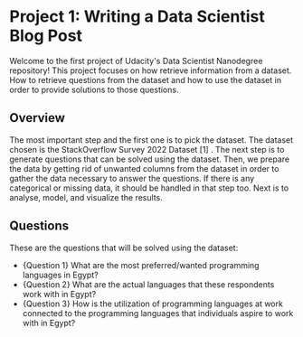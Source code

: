 # Project 1: Writing a Data Scientist Blog Post
Welcome to the first project of Udacity's Data Scientist Nanodegree repository! This project focuses on how retrieve information from a dataset. How to retrieve questions from the dataset and how to use the dataset in order to provide solutions to those questions. 
## Overview
The most important step and the first one is to pick the dataset. The dataset chosen is the StackOverflow Survey 2022 Dataset [1] . The next step is to generate questions that can be solved using the dataset. Then, we prepare the data by getting rid of unwanted columns from the dataset in order to gather the data necessary to answer the questions. If there is any categorical or missing data, it should be handled in that step too. Next is to analyse, model, and visualize the results.
## Questions
These are the questions that will be solved using the dataset:
- {Question 1} What are the most preferred/wanted programming languages in Egypt?
- {Question 2} What are the actual languages that these respondents work with in Egypt?
- {Question 3} How is the utilization of programming languages at work connected to the programming languages that individuals aspire to work with in Egypt?
